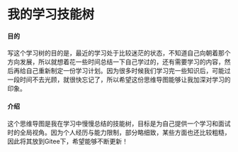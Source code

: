 # 我的学习技能树

#### 目的

写这个学习树的目的是，最近的学习处于比较迷茫的状态，不知道自己向朝着那个方向发展，所以就想着花一些时间总结一下自己学过的，还有需要学习的内容，然后再给自己重新制定一份学习计划。因为很多时候我们学习完一些知识后，可能过一段时间不去光顾，就很快忘记了，所以希望这份思维导图能够让我加深对学习的印象。

#### 介绍

这个思维导图是我在学习中慢慢总结的技能树，目标是为自己提供一个学习和面试时的全局视角。因为个人经历与能力限制，部分略细致，某些方面也还比较粗糙，因此将其放到Gitee下，希望能够不断更新！

